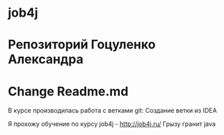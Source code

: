 # job4j
# Репозиторий Гоцуленко Александра
# Change Readme.md
В курсе производилась работа с ветками git:
Создание ветки из IDEA

Я прохожу обучение по курсу job4j - http://job4j.ru/
Грызу гранит java
